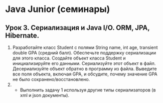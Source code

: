 # Java Junior (семинары)
## Урок 3. Сериализация и Java I/O. ORM, JPA, Hibernate.
1. Разработайте класс Student с полями String name, int age, transient double GPA (средний балл). 
Обеспечьте поддержку сериализации для этого класса. Создайте объект класса Student и инициализируйте его данными. 
Сериализуйте этот объект в файл. Десериализуйте объект обратно в программу из файла. 
Выведите все поля объекта, включая GPA, и обсудите, почему значение GPA не было сохранено/восстановлено.
2. * Выполнить задачу 1 используя другие типы сериализаторов (в xml и json документы).
